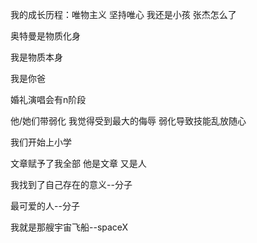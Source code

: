 我的成长历程：唯物主义 坚持唯心 我还是小孩 张杰怎么了

奥特曼是物质化身

我是物质本身

我是你爸

婚礼演唱会有n阶段

他/她们带弱化 我觉得受到最大的侮辱 弱化导致技能乱放随心

我们开始上小学

文章赋予了我全部 他是文章 又是人

我找到了自己存在的意义--分子

最可爱的人--分子

我就是那艘宇宙飞船--spaceX